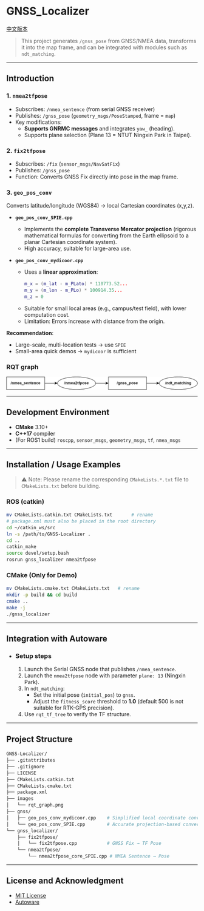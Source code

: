 # GNSS_Localizer

[中文版本](./README_zh-TW.md)

> This project generates `/gnss_pose` from GNSS/NMEA data, transforms it into the map frame, and can be integrated with modules such as `ndt_matching`.  

---

## Introduction

### 1. `nmea2tfpose`
- Subscribes: `/nmea_sentence` (from serial GNSS receiver)  
- Publishes: `/gnss_pose` (`geometry_msgs/PoseStamped`, frame = `map`)  
- Key modifications:  
  - **Supports GNRMC messages** and integrates `yaw_` (heading).  
  - Supports plane selection (Plane 13 = NTUT Ningxin Park in Taipei).  

### 2. `fix2tfpose`
- Subscribes: `/fix` (`sensor_msgs/NavSatFix`)  
- Publishes: `/gnss_pose`  
- Function: Converts GNSS Fix directly into pose in the map frame.  

### 3. `geo_pos_conv`
Converts latitude/longitude (WGS84) → local Cartesian coordinates (x,y,z).  
- **`geo_pos_conv_SPIE.cpp`**  
  - Implements the **complete Transverse Mercator projection** (rigorous mathematical formulas for converting from the Earth ellipsoid to a planar Cartesian coordinate system).  
  - High accuracy, suitable for large-area use.  

- **`geo_pos_conv_mydicoor.cpp`**  
  - Uses a **linear approximation**:  
    ```cpp
    m_x = (m_lat - m_PLato) * 110773.52...
    m_y = (m_lon - m_PLo) * 100914.35...
    m_z = 0
    ```
  - Suitable for small local areas (e.g., campus/test field), with lower computation cost.  
  - Limitation: Errors increase with distance from the origin.  

**Recommendation**:  
- Large-scale, multi-location tests → use `SPIE`  
- Small-area quick demos → `mydicoor` is sufficient  

### RQT graph
![](./images/rqt_graph.png)

---

## Development Environment
- **CMake** 3.10+  
- **C++17** compiler  
- (For ROS1 build) `roscpp`, `sensor_msgs`, `geometry_msgs`, `tf`, `nmea_msgs`

---

## Installation / Usage Examples
> ⚠️ Note: Please rename the corresponding `CMakeLists.*.txt` file to `CMakeLists.txt` before building.

### ROS (catkin)
```bash
mv CMakeLists.catkin.txt CMakeLists.txt       # rename
# package.xml must also be placed in the root directory
cd ~/catkin_ws/src
ln -s /path/to/GNSS-Localizer .
cd ..
catkin_make
source devel/setup.bash
rosrun gnss_localizer nmea2tfpose
```

### CMake (Only for Demo)
```bash
mv CMakeLists.cmake.txt CMakeLists.txt   # rename
mkdir -p build && cd build
cmake ..
make -j
./gnss_localizer
```

---

## Integration with Autoware

- ### Setup steps
  1. Launch the Serial GNSS node that publishes `/nmea_sentence`.  
  2. Launch the `nmea2tfpose` node with parameter `plane: 13` (Ningxin Park).  
  3. In `ndt_matching`:  
     - Set the initial pose (`initial_pos`) to `gnss`.  
     - Adjust the `fitness_score` threshold to **1.0** (default 500 is not suitable for RTK-GPS precision).  
  4. Use `rqt_tf_tree` to verify the TF structure.  

---

## Project Structure
```bash
GNSS-Localizer/
├── .gitattributes
├── .gitignore
├── LICENSE
├── CMakeLists.catkin.txt
├── CMakeLists.cmake.txt
├── package.xml
├── images
│   └── rqt_graph.png
├── gnss/
│   ├── geo_pos_conv_mydicoor.cpp    # Simplified local coordinate conversion
│   └── geo_pos_conv_SPIE.cpp        # Accurate projection-based conversion
└── gnss_localizer/
    ├── fix2tfpose/
    │   └── fix2tfpose.cpp           # GNSS Fix → TF Pose
    └── nmea2tfpose/
        └── nmea2tfpose_core_SPIE.cpp # NMEA Sentence → Pose
```

---

## License and Acknowledgment
- [MIT License](./LICENSE)  
- [Autoware](https://www.autoware.org/)

